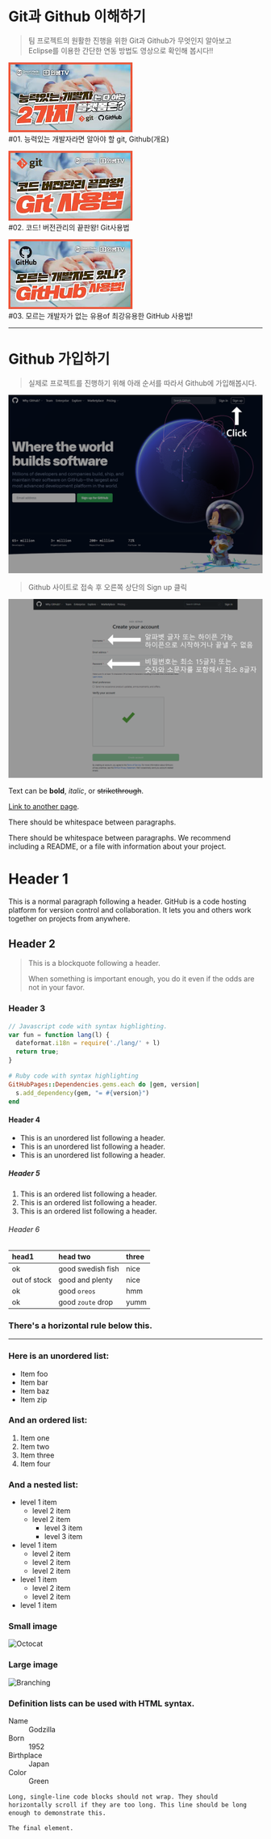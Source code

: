 # Git과 Github 이해하기

> 팀 프로젝트의 원활한 진행을 위한 Git과 Github가 무엇인지 알아보고  
> Eclipse를 이용한 간단한 연동 방법도 영상으로 확인해 봅시다!!  

[![git01](assets/images/git_1.webp)](https://www.youtube.com/watch?v=3eVZyCWhVKU)  
#01. 능력있는 개발자라면 알아야 할 git, Github(개요)  

[![git02](assets/images/git_2.webp)](https://www.youtube.com/watch?v=8HFu9ZwslO8)  
#02. 코드! 버전관리의 끝판왕! Git사용법  

[![git03](assets/images/git_3.webp)](https://www.youtube.com/watch?v=8gyquB3VNNs)  
#03. 모르는 개발자가 없는 유용of 최강유용한 GitHub 사용법!  

---

# Github 가입하기

> 실제로 프로젝트를 진행하기 위해 아래 순서를 따라서 Github에 가입해봅시다.  

![joingit01](assets/images/git_join_img/01.png)  
> Github 사이트로 접속 후 오른쪽 상단의 Sign up 클릭

![joingit02](assets/images/git_join_img/02.png)

Text can be **bold**, _italic_, or ~~strikethrough~~.

[Link to another page](./another-page.html).

There should be whitespace between paragraphs.

There should be whitespace between paragraphs. We recommend including a README, or a file with information about your project.

# Header 1

This is a normal paragraph following a header. GitHub is a code hosting platform for version control and collaboration. It lets you and others work together on projects from anywhere.

## Header 2

> This is a blockquote following a header.
>
> When something is important enough, you do it even if the odds are not in your favor.

### Header 3

```js
// Javascript code with syntax highlighting.
var fun = function lang(l) {
  dateformat.i18n = require('./lang/' + l)
  return true;
}
```

```ruby
# Ruby code with syntax highlighting
GitHubPages::Dependencies.gems.each do |gem, version|
  s.add_dependency(gem, "= #{version}")
end
```

#### Header 4

*   This is an unordered list following a header.
*   This is an unordered list following a header.
*   This is an unordered list following a header.

##### Header 5

1.  This is an ordered list following a header.
2.  This is an ordered list following a header.
3.  This is an ordered list following a header.

###### Header 6

| head1        | head two          | three |
|:-------------|:------------------|:------|
| ok           | good swedish fish | nice  |
| out of stock | good and plenty   | nice  |
| ok           | good `oreos`      | hmm   |
| ok           | good `zoute` drop | yumm  |

### There's a horizontal rule below this.

* * *

### Here is an unordered list:

*   Item foo
*   Item bar
*   Item baz
*   Item zip

### And an ordered list:

1.  Item one
1.  Item two
1.  Item three
1.  Item four

### And a nested list:

- level 1 item
  - level 2 item
  - level 2 item
    - level 3 item
    - level 3 item
- level 1 item
  - level 2 item
  - level 2 item
  - level 2 item
- level 1 item
  - level 2 item
  - level 2 item
- level 1 item

### Small image

![Octocat](https://github.githubassets.com/images/icons/emoji/octocat.png)

### Large image

![Branching](https://guides.github.com/activities/hello-world/branching.png)


### Definition lists can be used with HTML syntax.

<dl>
<dt>Name</dt>
<dd>Godzilla</dd>
<dt>Born</dt>
<dd>1952</dd>
<dt>Birthplace</dt>
<dd>Japan</dd>
<dt>Color</dt>
<dd>Green</dd>
</dl>

```
Long, single-line code blocks should not wrap. They should horizontally scroll if they are too long. This line should be long enough to demonstrate this.
```

```
The final element.
```
